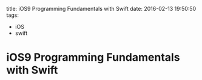 title: iOS9 Programming Fundamentals with Swift
date: 2016-02-13 19:50:50
tags:
- iOS
- swift


# iOS9 Programming Fundamentals with Swift


